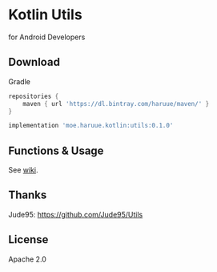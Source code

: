 # Kotlin Utils
for Android Developers


## Download
Gradle

```groovy
repositories {
    maven { url 'https://dl.bintray.com/haruue/maven/' }
}

implementation 'moe.haruue.kotlin:utils:0.1.0'
```

## Functions & Usage
See [wiki](wiki). 

## Thanks 
Jude95: https://github.com/Jude95/Utils

## License
Apache 2.0

